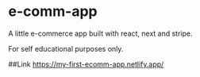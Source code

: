 # e-comm-app
A little e-commerce app built with react, next and stripe. 

For self educational purposes only.

##Link
https://my-first-ecomm-app.netlify.app/
